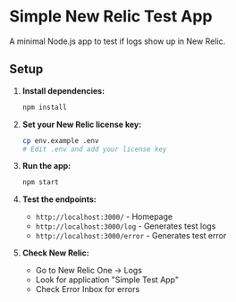 # Simple New Relic Test App

A minimal Node.js app to test if logs show up in New Relic.

## Setup

1. **Install dependencies:**

   ```bash
   npm install
   ```

2. **Set your New Relic license key:**

   ```bash
   cp env.example .env
   # Edit .env and add your license key
   ```

3. **Run the app:**

   ```bash
   npm start
   ```

4. **Test the endpoints:**

   - `http://localhost:3000/` - Homepage
   - `http://localhost:3000/log` - Generates test logs
   - `http://localhost:3000/error` - Generates test error

5. **Check New Relic:**
   - Go to New Relic One → Logs
   - Look for application "Simple Test App"
   - Check Error Inbox for errors
